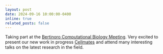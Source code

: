 ```yaml
---
layout: post
date: 2024-09-16 10:00:00-0400
inline: true
related_posts: false
---
```


Taking part at the [Bertinoro Computational Biology Meeting](https://bcb24.bici.events/).
Very excited to present our new work in progress [Cellmates]() and attend
many interesting talks on the latest research in the field.
